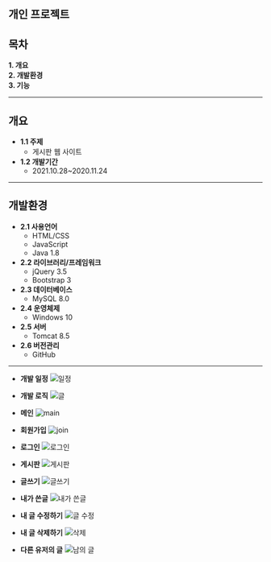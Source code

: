 ## 개인 프로젝트

## 목차
__1. 개요__  
__2. 개발환경__  
__3. 기능__  


---

## 개요
+ __1.1 주제__  
  - 게시판 웹 사이트
+ __1.2 개발기간__  
  - 2021.10.28~2020.11.24

---

## 개발환경
+ __2.1 사용언어__
  - HTML/CSS
  - JavaScript
  - Java 1.8
+ __2.2 라이브러리/프레임워크__
  - jQuery 3.5
  - Bootstrap 3
+ __2.3 데이터베이스__
  - MySQL 8.0  
+ __2.4 운영체제__
  - Windows 10
+ __2.5 서버__
  - Tomcat 8.5
+ __2.6 버전관리__
  - GitHub

---
+ __개발 일정__
![일정](https://user-images.githubusercontent.com/89718089/143385226-f4149015-8491-4c80-a040-9f054b1ff244.JPG)

+ __개발 로직__
![글](https://user-images.githubusercontent.com/89718089/143390305-ce235ad6-3b58-4bff-a88e-00ea2e24e5ec.JPG)

+ __메인__
![main](https://user-images.githubusercontent.com/89718089/143279985-693ba432-083d-46c7-a891-07e93249e0bd.JPG)

+ __회원가입__
![join](https://user-images.githubusercontent.com/89718089/143280000-b06a4c59-7e56-41d4-aad8-f32b28f3f882.JPG)

+ __로그인__
![로그인](https://user-images.githubusercontent.com/89718089/143280620-9c5c853f-ca5d-484a-a305-0a35476db292.JPG)

+ __게시판__
![게시판](https://user-images.githubusercontent.com/89718089/143280027-bf2d369c-8c55-492b-acaa-e1d0253ee908.JPG)

+ __글쓰기__
![글쓰기](https://user-images.githubusercontent.com/89718089/143280052-04edcb66-becb-4b6b-b8af-762aa91b19e6.JPG)

+ __내가 쓴글__
![내가 쓴글](https://user-images.githubusercontent.com/89718089/143280215-9aebbfca-33a5-48be-bfcc-5d52f944bc86.JPG)

+ __내 글 수정하기__
![글 수정](https://user-images.githubusercontent.com/89718089/143280067-e6318419-ff14-4d76-be47-4ad0fa2b7092.JPG)

+ __내 글 삭제하기__
![삭제](https://user-images.githubusercontent.com/89718089/143280078-1b9aed18-4e4c-40e3-98c3-23f57b06281a.JPG)

+ __다른 유저의 글__
![남의 글](https://user-images.githubusercontent.com/89718089/143280386-0d9013ce-7bb2-4cd0-8210-032197c5cd04.JPG)
